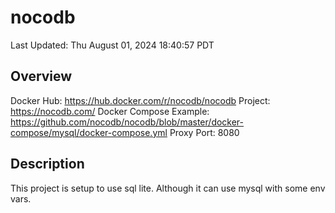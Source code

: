 # nocodb

Last Updated: Thu August 01, 2024 18:40:57 PDT

## Overview
Docker Hub: https://hub.docker.com/r/nocodb/nocodb
Project: https://nocodb.com/
Docker Compose Example: https://github.com/nocodb/nocodb/blob/master/docker-compose/mysql/docker-compose.yml
Proxy Port: 8080

## Description

This project is setup to use sql lite.  Although it can use mysql with some env vars.
